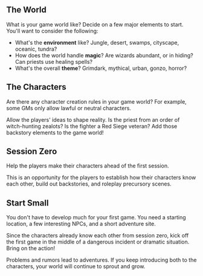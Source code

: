 ## The World
What is your game world like? Decide on a few major elements to start. You'll want to consider the following:

- What's the **environment** like? Jungle, desert, swamps, cityscape, oceanic, tundra?
- How does the world handle **magic**? Are wizards abundant, or in hiding? Can priests use healing spells?
- What's the overall **theme**? Grimdark, mythical, urban, gonzo, horror?

## The Characters
Are there any character creation rules in your game world? For example, some GMs only allow lawful or neutral characters.

Allow the players' ideas to shape reality. Is the priest from an order of witch-hunting zealots? Is the fighter a Red Siege veteran? Add those backstory elements to the game world!

## Session Zero
Help the players make their characters ahead of the first session.

This is an opportunity for the players to establish how their characters know each other, build out backstories, and roleplay precursory scenes.

## Start Small
You don't have to develop much for your first game. You need a starting location, a few interesting NPCs, and a short adventure site.

Since the characters already know each other from session zero, kick off the first game in the middle of a dangerous incident or dramatic situation. Bring on the action!

Problems and rumors lead to adventures. If you keep introducing both to the characters, your world will continue to sprout and grow.